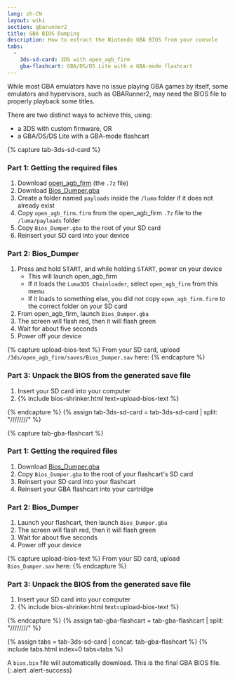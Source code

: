 ```yaml
---
lang: zh-CN
layout: wiki
section: gbarunner2
title: GBA BIOS Dumping
description: How to extract the Nintendo GBA BIOS from your console
tabs:
  - 
    3ds-sd-card: 3DS with open_agb_firm
    gba-flashcart: GBA/DS/DS Lite with a GBA-mode flashcart
---
```


While most GBA emulators have no issue playing GBA games by itself, some emulators and hypervisors, such as GBARunner2, may need the BIOS file to properly playback some titles.

There are two distinct ways to achieve this, using:
- a 3DS with custom firmware, OR
- a GBA/DS/DS Lite with a GBA-mode flashcart

{% capture tab-3ds-sd-card %}
### Part 1: Getting the required files
1. Download [open_agb_firm](https://github.com/profi200/open_agb_firm/releases/latest) (the `.7z` file)
1. Download [Bios_Dumper.gba](https://github.com/GlaZedBelmont/Random-Stuff/releases/download/0.0.5/Bios_Dumper.gba)
1. Create a folder named `payloads` inside the `/luma` folder if it does not already exist
1. Copy `open_agb_firm.firm` from the open_agb_firm `.7z` file to the `/luma/payloads` folder
1. Copy `Bios_Dumper.gba` to the root of your SD card
1. Reinsert your SD card into your device

### Part 2: Bios_Dumper
1. Press and hold <kbd>START</kbd>, and while holding <kbd>START</kbd>, power on your device
    - This will launch open_agb_firm
    - If it loads the `Luma3DS Chainloader`, select `open_agb_firm` from this menu
    - If it loads to something else, you did not copy `open_agb_firm.firm` to the correct folder on your SD card
1. From open_agb_firm, launch `Bios_Dumper.gba`
1. The screen will flash red, then it will flash green
1. Wait for about five seconds
1. Power off your device

{% capture upload-bios-text %}
From your SD card, upload `/3ds/open_agb_firm/saves/Bios_Dumper.sav` here:
{% endcapture %}

### Part 3: Unpack the BIOS from the generated save file
1. Insert your SD card into your computer
1. {% include bios-shrinker.html text=upload-bios-text %}

{% endcapture %}
{% assign tab-3ds-sd-card = tab-3ds-sd-card | split: "////////" %}


{% capture tab-gba-flashcart %}
### Part 1: Getting the required files
1. Download [Bios_Dumper.gba](https://github.com/GlaZedBelmont/Random-Stuff/releases/download/0.0.5/Bios_Dumper.gba)
1. Copy `Bios_Dumper.gba` to the root of your flashcart's SD card
1. Reinsert your SD card into your flashcart
1. Reinsert your GBA flashcart into your cartridge

### Part 2: Bios_Dumper
1. Launch your flashcart, then launch `Bios_Dumper.gba`
1. The screen will flash red, then it will flash green
1. Wait for about five seconds
1. Power off your device

{% capture upload-bios-text %}
From your SD card, upload `Bios_Dumper.sav` here:
{% endcapture %}

### Part 3: Unpack the BIOS from the generated save file
1. Insert your SD card into your computer
1. {% include bios-shrinker.html text=upload-bios-text %}

{% endcapture %}
{% assign tab-gba-flashcart = tab-gba-flashcart | split: "////////" %}

{% assign tabs = tab-3ds-sd-card | concat: tab-gba-flashcart %}
{% include tabs.html index=0 tabs=tabs %}

A `bios.bin` file will automatically download. This is the final GBA BIOS file.
{:.alert .alert-success}

<script src="https://geraintluff.github.io/sha256/sha256.min.js"></script>
<script src="/assets/js/bios-shrinker.js"></script>
